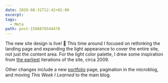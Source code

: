 ```yaml
---
date: 2020-08-31T12:42+02:00
excerpt:
tags:
  - Meta
path: post-1598870544478
---
```


The new site design is live! 🎉 This time around I focused on rethinking the landing page and expanding the light appearance to cover the entire site, not just the content area. For the light color palette, I drew some inspiration from [the earliest](/images/kaishinlab-2009.png) iterations of the site, circa 2009.

Other changes include a new [portfolio](/portfolio) page, pagination in the microblog, and moving _This Week I Learned_ to the main blog.
